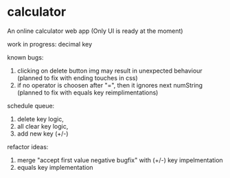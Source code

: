 # calculator
An online calculator web app
(Only UI is ready at the moment)

work in progress:  decimal key

known bugs:
1. clicking on delete button img may result in  unexpected behaviour
	(planned to fix with ending touches in css)
2. if no operator is choosen after "=", then it ignores next numString
	(planned to fix with equals key reimplimentations)

schedule queue:
1. delete key logic,
2. all clear key logic,
3. add new key (+/-)

refactor ideas:
1. merge "accept first value negative bugfix" with (+/-) key impelmentation
2. equals key implementation

